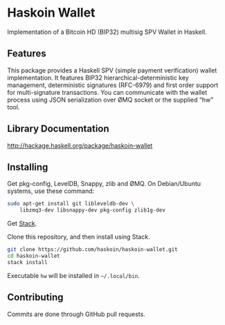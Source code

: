# Haskoin Wallet

Implementation of a Bitcoin HD (BIP32) multisig SPV Wallet in Haskell.

## Features

This package provides a Haskell SPV (simple payment verification) wallet
implementation.  It features BIP32 hierarchical-deterministic key management,
deterministic signatures (RFC-6979) and first order support for multi-signature
transactions. You can communicate with the wallet process using JSON
serialization over ØMQ socket or the supplied “hw” tool.

## Library Documentation

http://hackage.haskell.org/package/haskoin-wallet

## Installing

Get pkg-config, LevelDB, Snappy, zlib and ØMQ.
On Debian/Ubuntu systems, use these command:

```sh
sudo apt-get install git libleveldb-dev \
    libzmq3-dev libsnappy-dev pkg-config zlib1g-dev
```

Get [Stack](https://github.com/commercialhaskell/stack).

Clone this repository, and then install using Stack.

```sh
git clone https://github.com/haskoin/haskoin-wallet.git
cd haskoin-wallet
stack install
```

Executable `hw` will be installed in `~/.local/bin`.

## Contributing

Commits are done through GitHub pull requests.
